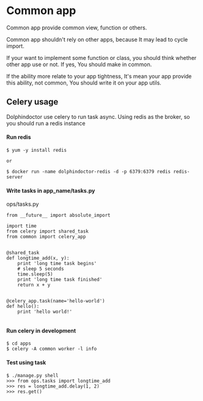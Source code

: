 # Common app 

Common app provide common view, function or others.

Common app shouldn't rely on other apps, because It may lead to cycle 
import.

If your want to implement some function or class, you should think 
whether other app use or not. If yes, You should make in common.

If the ability more relate to your app tightness, It's mean your app 
provide this ability, not common, You should write it on your app utils.



## Celery usage 


Dolphindoctor use celery to run task async. Using redis as the broker, so
you should run a redis instance

#### Run redis

	$ yum -y install redis 
	
	or
	
	$ docker run -name dolphindoctor-redis -d -p 6379:6379 redis redis-server


#### Write tasks in app_name/tasks.py

ops/tasks.py

```
from __future__ import absolute_import

import time
from celery import shared_task
from common import celery_app


@shared_task
def longtime_add(x, y):
    print 'long time task begins'
    # sleep 5 seconds
    time.sleep(5)
    print 'long time task finished'
    return x + y
    

@celery_app.task(name='hello-world')
def hello():
    print 'hello world!'
  
```

#### Run celery in development 

```
$ cd apps
$ celery -A common worker -l info 
```

#### Test using task

```
$ ./manage.py shell
>>> from ops.tasks import longtime_add
>>> res = longtime_add.delay(1, 2)
>>> res.get()
```





